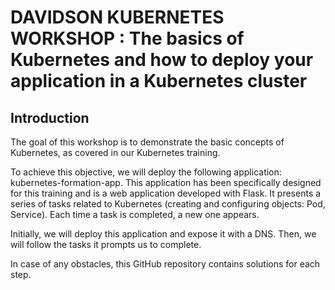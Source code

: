 # DAVIDSON KUBERNETES WORKSHOP : The basics of Kubernetes and how to deploy your application in a Kubernetes cluster

## Introduction

The goal of this workshop is to demonstrate the basic concepts of Kubernetes, as covered in our Kubernetes training.

To achieve this objective, we will deploy the following application: kubernetes-formation-app. This application has been specifically designed for this training and is a web application developed with Flask. It presents a series of tasks related to Kubernetes (creating and configuring objects: Pod, Service). Each time a task is completed, a new one appears.

Initially, we will deploy this application and expose it with a DNS. Then, we will follow the tasks it prompts us to complete.

In case of any obstacles, this GitHub repository contains solutions for each step.